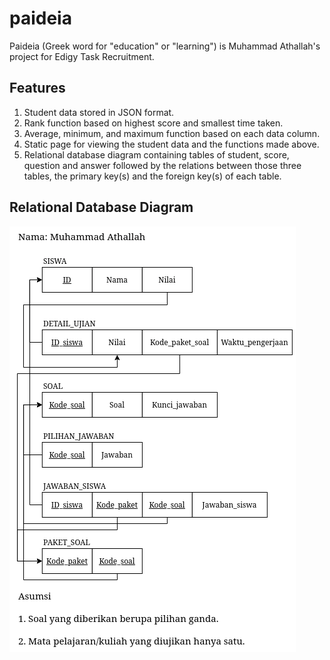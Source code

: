 # paideia

Paideia (Greek word for "education" or "learning") is Muhammad Athallah's project for Edigy Task Recruitment.

## Features

1. Student data stored in JSON format.
2. Rank function based on highest score and smallest time taken.
3. Average, minimum, and maximum function based on each data column.
4. Static page for viewing the student data and the functions made above.
5. Relational database diagram containing tables of student, score, question and answer followed by the relations between those three tables, the primary key(s) and the foreign key(s) of each table.

## Relational Database Diagram


![Diagram](/misc/diagram.png)